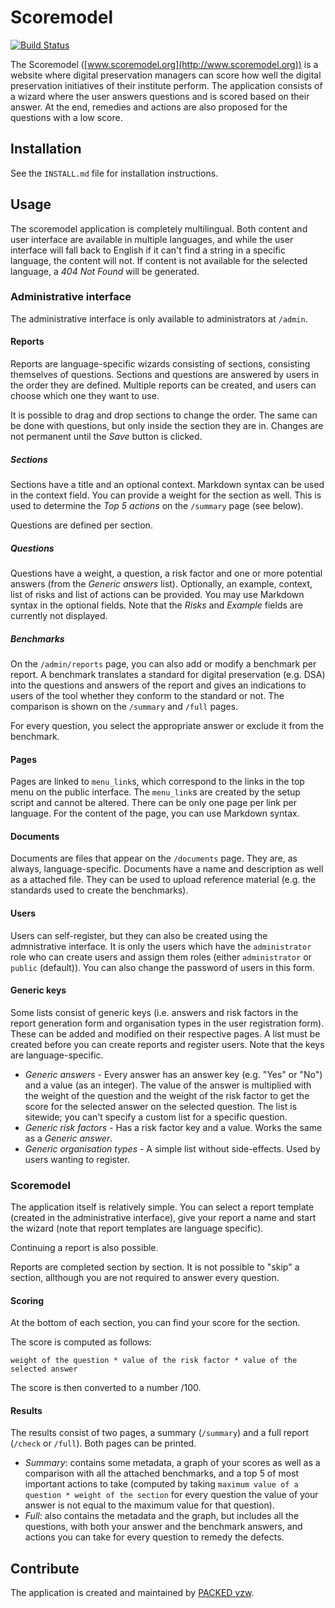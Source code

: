 # Scoremodel

[![Build Status](https://travis-ci.org/PACKED-vzw/scoremodel.svg?branch=master)](https://travis-ci.org/PACKED-vzw/scoremodel)

The Scoremodel ([www.scoremodel.org](http://www.scoremodel.org)) is a website where digital preservation managers can score how well the digital preservation initiatives of their institute perform. The application consists of a wizard where the user answers questions and is scored based on their answer. At the end, remedies and actions are also proposed for the questions with a low score.

## Installation
See the `INSTALL.md` file for installation instructions.

## Usage
The scoremodel application is completely multilingual. Both content and user interface are available in multiple languages, and while the user interface will fall back to English if it can't find a string in a specific language, the content will not. If content is not available for the selected language, a _404 Not Found_ will be generated.

### Administrative interface
The administrative interface is only available to administrators at `/admin`.

#### Reports
Reports are language-specific wizards consisting of sections, consisting themselves of questions. Sections and questions are answered by users in the order they are defined. Multiple reports can be created, and users can choose which one they want to use.

It is possible to drag and drop sections to change the order. The same can be done with questions, but only inside the section they are in. Changes are not permanent until the _Save_ button is clicked.

##### Sections
Sections have a title and an optional context. Markdown syntax can be used in the context field. You can provide a weight for the section as well. This is used to determine the _Top 5 actions_ on the `/summary` page (see below).

Questions are defined per section.

##### Questions
Questions have a weight, a question, a risk factor and one or more potential answers (from the _Generic answers_ list). Optionally, an example, context, list of risks and list of actions can be provided. You may use Markdown syntax in the optional fields. Note that the _Risks_ and _Example_ fields are currently not displayed.

##### Benchmarks
On the `/admin/reports` page, you can also add or modify a benchmark per report. A benchmark translates a standard for digital preservation (e.g. DSA) into the questions and answers of the report and gives an indications to users of the tool whether they conform to the standard or not. The comparison is shown on the `/summary` and `/full` pages.

For every question, you select the appropriate answer or exclude it from the benchmark.

#### Pages
Pages are linked to `menu_link`s, which correspond to the links in the top menu on the public interface. The `menu_link`s are created by the setup script and cannot be altered. There can be only one page per link per language. For the content of the page, you can use Markdown syntax.

#### Documents
Documents are files that appear on the `/documents` page. They are, as always, language-specific. Documents have a name and description as well as a attached file. They can be used to upload reference material (e.g. the standards used to create the benchmarks).

#### Users
Users can self-register, but they can also be created using the admnistrative interface. It is only the users which have the `administrator` role who can create users and assign them roles (either `administrator` or `public` (default)). You can also change the password of users in this form.

#### Generic keys
Some lists consist of generic keys (i.e. answers and risk factors in the report generation form and organisation types in the user registration form). These can be added and modified on their respective pages. A list must be created before you can create reports and register users. Note that the keys are language-specific.

* _Generic answers_ - Every answer has an answer key (e.g. "Yes" or "No") and a value (as an integer). The value of the answer is multiplied with the weight of the question and the weight of the risk factor to get the score for the selected answer on the selected question. The list is sitewide; you can't specify a custom list for a specific question.
* _Generic risk factors_ - Has a risk factor key and a value. Works the same as a _Generic answer_.
* _Generic organisation types_ - A simple list without side-effects. Used by users wanting to register.

### Scoremodel
The application itself is relatively simple. You can select a report template (created in the administrative interface), give your report a name and start the wizard (note that report templates are language specific).

Continuing a report is also possible.

Reports are completed section by section. It is not possible to "skip" a section, allthough you are not required to answer every question.

#### Scoring
At the bottom of each section, you can find your score for the section.

The score is computed as follows:

```
weight of the question * value of the risk factor * value of the selected answer
```

The score is then converted to a number /100.

#### Results
The results consist of two pages, a summary (`/summary`) and a full report (`/check` or `/full`). Both pages can be printed.

* _Summary_: contains some metadata, a graph of your scores as well as a comparison with all the attached benchmarks, and a top 5 of most important actions to take (computed by taking `maximum value of a question * weight of the section` for every question the value of your answer is not equal to the maximum value for that question).
* _Full_: also contains the metadata and the graph, but includes all the questions, with both your answer and the benchmark answers, and actions you can take for every question to remedy the defects.

## Contribute
The application is created and maintained by [PACKED vzw](http://www.packed.be).
